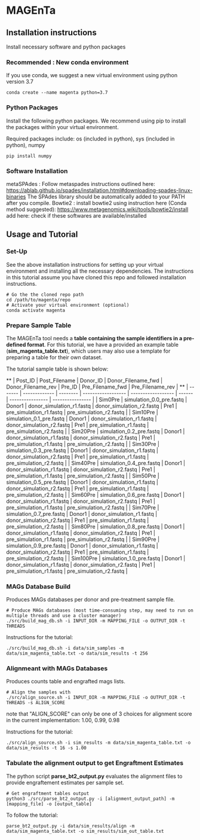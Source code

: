 # MAGEnTa

## Installation instructions
Install necessary software and python packages
### Recommended : New conda environment
If you use conda, we suggest a new virtual environment using python version 3.7
```
conda create --name magenta python=3.7
```

### Python Packages
Install the following python packages. We recommend using pip to install the packages within your virtual environment.

Required packages include: os (included in python), sys (included in python), numpy
```
pip install numpy
```

### Software Installation
metaSPAdes : Follow metaspades instructions outlined here: https://ablab.github.io/spades/installation.html#downloading-spades-linux-binaries
The SPAdes library should be automatically added to your PATH after you compile.
Bowtie2 : install bowtie2 using instruction here (Conda method suggested): https://www.metagenomics.wiki/tools/bowtie2/install
add here: check if these softwares are available/installed


## Usage and Tutorial
### Set-Up
See the above installation instructions for setting up your virtual environment and installing all the necessary dependencies. The instructions in this tutorial assume you have cloned this repo and followed installation instructions.
```
# Go the the cloned repo path
cd /path/to/magenta/repo
# Activate your virtual environment (optional)
conda activate magenta
```

### Prepare Sample Table
The MAGEnTa tool needs a **table containing the sample identifiers in a pre-defined format**. For this tutorial, we have a provided an example table (**sim_magenta_table.txt**), which users may also use a template for preparing a table for their own dataset.

The tutorial sample table is shown below:

** | Post_ID | Post_Filename | Donor_ID | Donor_Filename_fwd | Donor_Filename_rev | Pre_ID | Pre_Filename_fwd | Pre_Filename_rev | **
| ------- | ------------- | -------- | ------------------ | ------------------ | ------ | ---------------- | ---------------- |
| Sim0Pre | simulation_0.0_pre.fastq | Donor1 | donor_simulation_r1.fastq | donor_simulation_r2.fastq | Pre1 | pre_simulation_r1.fastq | pre_simulation_r2.fastq |
| Sim10Pre | simulation_0.1_pre.fastq | Donor1 | donor_simulation_r1.fastq | donor_simulation_r2.fastq | Pre1 | pre_simulation_r1.fastq | pre_simulation_r2.fastq |
| Sim20Pre | simulation_0.2_pre.fastq | Donor1 | donor_simulation_r1.fastq | donor_simulation_r2.fastq | Pre1 | pre_simulation_r1.fastq | pre_simulation_r2.fastq |
| Sim30Pre | simulation_0.3_pre.fastq | Donor1 | donor_simulation_r1.fastq | donor_simulation_r2.fastq | Pre1 | pre_simulation_r1.fastq | pre_simulation_r2.fastq |
| Sim40Pre | simulation_0.4_pre.fastq | Donor1 | donor_simulation_r1.fastq | donor_simulation_r2.fastq | Pre1 | pre_simulation_r1.fastq | pre_simulation_r2.fastq |
| Sim50Pre | simulation_0.5_pre.fastq | Donor1 | donor_simulation_r1.fastq | donor_simulation_r2.fastq | Pre1 | pre_simulation_r1.fastq | pre_simulation_r2.fastq |
| Sim60Pre | simulation_0.6_pre.fastq | Donor1 | donor_simulation_r1.fastq | donor_simulation_r2.fastq | Pre1 | pre_simulation_r1.fastq | pre_simulation_r2.fastq |
| Sim70Pre | simulation_0.7_pre.fastq | Donor1 | donor_simulation_r1.fastq | donor_simulation_r2.fastq | Pre1 | pre_simulation_r1.fastq | pre_simulation_r2.fastq |
| Sim80Pre | simulation_0.8_pre.fastq | Donor1 | donor_simulation_r1.fastq | donor_simulation_r2.fastq | Pre1 | pre_simulation_r1.fastq | pre_simulation_r2.fastq |
| Sim90Pre | simulation_0.9_pre.fastq | Donor1 | donor_simulation_r1.fastq | donor_simulation_r2.fastq | Pre1 | pre_simulation_r1.fastq | pre_simulation_r2.fastq |
| Sim100Pre | simulation_1.0_pre.fastq | Donor1 | donor_simulation_r1.fastq | donor_simulation_r2.fastq | Pre1 | pre_simulation_r1.fastq | pre_simulation_r2.fastq |


### MAGs Database Build
Produces MAGs databases per donor and pre-treatment sample file.
```
# Produce MAGs databases (most time-consuming step, may need to run on multiple threads and use a cluster manager)
./src/build_mag_db.sh -i INPUT_DIR -m MAPPING_FILE -o OUTPUT_DIR -t THREADS
```

Instructions for the tutorial:
```
./src/build_mag_db.sh -i data/sim_samples -m data/sim_magenta_table.txt -o data/sim_results -t 256
```


### Alignmeant with MAGs Databases
Produces counts table and engrafted mags lists.
```
# Align the samples with
./src/align_source.sh -i INPUT_DIR -m MAPPING_FILE -o OUTPUT_DIR -t THREADS -s ALIGN_SCORE
```
note that "ALIGN_SCORE" can only be one of 3 choices for alignment score in the current implementation: 1.00, 0.99, 0.98

Instructions for the tutorial:
```
./src/align_source.sh -i sim_results -m data/sim_magenta_table.txt -o data/sim_results -t 16 -s 1.00
```

### Tabulate the alignment output to get Engraftment Estimates
The python script **parse_bt2_output.py** evaluates the alignment files to provide engraftement estimates per sample set.
```
# Get engraftment tables output
python3 ./src/parse_bt2_output.py -i [alignment_output_path] -m [mapping_file] -o [output_table]
```

To follow the tutorial:
```
parse_bt2_output.py -i data/sim_results/align -m data/sim_magenta_table.txt -o sim_results/sim_out_table.txt
```


